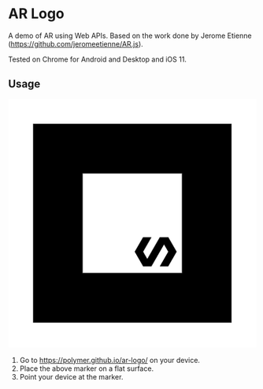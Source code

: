 # AR Logo

A demo of AR using Web APIs. Based on the work done by Jerome Etienne (https://github.com/jeromeetienne/AR.js).

Tested on Chrome for Android and Desktop and iOS 11.

## Usage

![Marker image](marker/pattern-marker.png)

1. Go to https://polymer.github.io/ar-logo/ on your device.
2. Place the above marker on a flat surface.
3. Point your device at the marker.
